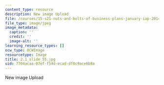 ```yaml
---
content_type: resource
description: New image Upload
file: /courses/15-s21-nuts-and-bolts-of-business-plans-january-iap-2014/7704acaa07eff54decaddf0c9ace6b8a_2.1_slide_55.jpg
file_type: image/jpeg
image_metadata:
  caption: ''
  credit: ''
  image-alt: ''
learning_resource_types: []
ocw_type: OCWImage
resourcetype: Image
title: 2.1_slide_55.jpg
uid: 7704acaa-07ef-f54d-ecad-df0c9ace6b8a
---
```

New image Upload

